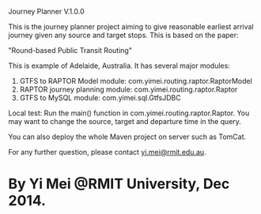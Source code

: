 Journey Planner V.1.0.0

This is the journey planner project aiming to give reasonable earliest arrival journey given any source and target stops. This is based on the paper:

"Round-based Public Transit Routing"

This is example of Adelaide, Australia. It has several major modules:

1. GTFS to RAPTOR Model module: com.yimei.routing.raptor.RaptorModel
2. RAPTOR journey planning module: com.yimei.routing.raptor.Raptor
3. GTFS to MySQL module: com.yimei.sql.GtfsJDBC

Local test:
Run the main() function in com.yimei.routing.raptor.Raptor. You may want to change the source, target and departure time in the query.

You can also deploy the whole Maven project on server such as TomCat.

For any further question, please contact yi.mei@rmit.edu.au.

By Yi Mei @RMIT University, Dec 2014.
==============
